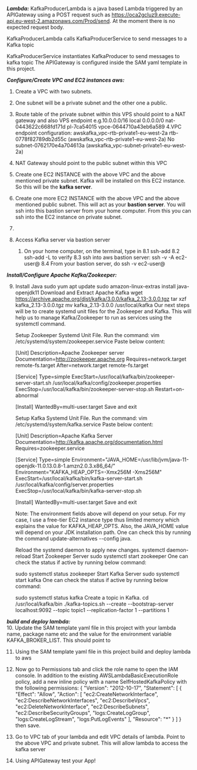 **_Lambda:_**
KafkaProducerLambda is a java based Lambda triggered by an APIGateway using a POST request such as 
https://oca2gcluz9.execute-api.eu-west-2.amazonaws.com/Prod/send. At the moment there is no expected request body.


KafkaProducerLambda calls KafkaProducerService to send messages to a Kafka topic

KafkaProducerService instantiates KafkaProducer to send messages to kafka topic
The APIGateway is configured inside the SAM yaml template in this project.

**_Configure/Create VPC and EC2 instances aws:_**

1. Create a VPC with two subnets.
2. One subnet will be a private subnet and the other one a public.
3. Route table of the private subnet within this VPS should point to a NAT gateway and also VPS endpoint
    e.g.10.0.0.0/16	    local
        0.0.0.0/0	    nat-0443622c668fd171d
        pl-7ca54015	    vpce-0644710a43eb6a589
4.VPC endpoint configuration:
awskafka_vpc-rtb-private1-eu-west-2a	rtb-0778f82789db2d55c (awskafka_vpc-rtb-private1-eu-west-2a)	No	subnet-0762170e4a704613a (awskafka_vpc-subnet-private1-eu-west-2a)

5. NAT Gateway should point to the public subnet within this VPC
6. Create one EC2 INSTANCE with the above VPC and the above mentioned private subnet. 
    Kafka will be installed on this EC2 instance. So this will be the **kafka server**.
7. Create one more EC2 INSTANCE with the above VPC and the above mentioned public subnet. 
    This will act as your **bastion server**. You will ssh into this bastion server from your home computer.
    From this you can ssh into the EC2 instance on private subnet.
8. 
8.  Access Kafka server via bastion server
    1. On your home computer, on the terminal, type in
    8.1 ssh-add <your aws ssh pem key> 
    8.2 ssh-add -L to verify
    8.3 ssh into aws bastion server: ssh -v -A ec2-user@<public ip of bastion server>
    8.4 From your bastion server, do ssh -v ec2-user@<private ip of kafka server>
    
**_Install/Configure Apache Kafka/Zookeeper:_**
   
9. Install Java
   sudo yum apt update
   sudo amazon-linux-extras install java-openjdk11
   Download and Extract Apache Kafka
   wget https://archive.apache.org/dist/kafka/3.0.0/kafka_2.13-3.0.0.tgz
   tar xzf kafka_2.13-3.0.0.tgz
   mv kafka_2.13-3.0.0 /usr/local/kafka
   Our next steps will be to create systemd unit files for the Zookeeper and Kafka. 
   This will help us to manage Kafka/Zookeeper to run as services using the systemctl command.
   
   Setup Zookeeper Systemd Unit File. Run the command:
   vim /etc/systemd/system/zookeeper.service
   Paste below content:
   
   [Unit]
   Description=Apache Zookeeper server
   Documentation=http://zookeeper.apache.org
   Requires=network.target remote-fs.target
   After=network.target remote-fs.target
   
   [Service]
   Type=simple
   ExecStart=/usr/local/kafka/bin/zookeeper-server-start.sh /usr/local/kafka/config/zookeeper.properties
   ExecStop=/usr/local/kafka/bin/zookeeper-server-stop.sh
   Restart=on-abnormal
   
   [Install]
   WantedBy=multi-user.target
   Save and exit
   
   Setup Kafka Systemd Unit File. Run the command:
   vim /etc/systemd/system/kafka.service
   Paste below content:
   
   [Unit]
   Description=Apache Kafka Server
   Documentation=http://kafka.apache.org/documentation.html
   Requires=zookeeper.service
   
   [Service]
   Type=simple
   Environment="JAVA_HOME=/usr/lib/jvm/java-11-openjdk-11.0.13.0.8-1.amzn2.0.3.x86_64/"
   Environment="KAFKA_HEAP_OPTS=-Xmx256M -Xms256M"
   ExecStart=/usr/local/kafka/bin/kafka-server-start.sh /usr/local/kafka/config/server.properties
   ExecStop=/usr/local/kafka/bin/kafka-server-stop.sh
   
   [Install]
   WantedBy=multi-user.target
   Save and exit
   
   Note: The environment fields above will depend on your setup. For my case, 
   I use a free-tier EC2 instance type thus limited memory which explains the value for KAFKA_HEAP_OPTS. 
   Also, the JAVA_HOME value will depend on your JDK installation path. 
   One can check this by running the command update-alternatives --config java.
   
   Reload the systemd daemon to apply new changes.
   systemctl daemon-reload
   Start Zookeeper Server
   sudo systemctl start zookeeper
   One can check the status if active by running below command:
   
   sudo systemctl status zookeeper
   Start Kafka Server
   sudo systemctl start kafka
   One can check the status if active by running below command:
   
   sudo systemctl status kafka
   Create a topic in Kafka. 
   cd /usr/local/kafka/bin
   ./kafka-topics.sh --create --bootstrap-server localhost:9092 --topic topic1 --replication-factor 1 --partitions 1

**_build and deploy lambda:_**  
10. Update the SAM template yaml file in this project with your lambda name, package name etc and the value for 
the environment variable KAFKA_BROKER_LIST. This should point to <your private IP of the Kafka server:9092>

11. Using the SAM template yaml file in this project build and deploy lambda to aws

12. Now go to Permissions tab and click the role name to open the IAM console. 
In addition to the existing AWSLambdaBasicExecutionRole policy, 
add a new inline policy with a name SelfHostedKafkaPolicy with the following permissions:
    {
        "Version": "2012-10-17",
        "Statement": [
            {
                "Effect": "Allow",
                "Action": [
                    "ec2:CreateNetworkInterface",
                    "ec2:DescribeNetworkInterfaces",
                    "ec2:DescribeVpcs",
                    "ec2:DeleteNetworkInterface",
                    "ec2:DescribeSubnets",
                    "ec2:DescribeSecurityGroups",
                    "logs:CreateLogGroup",
                    "logs:CreateLogStream",
                    "logs:PutLogEvents"
                ],
                "Resource": "*"
            }
        ]
    }
    then save.
    
13. Go to VPC tab of your lambda and edit VPC details of lambda. Point to the above VPC and private subnet. 
This will allow lambda to access the kafka server

14. Using APIGateway test your App!





